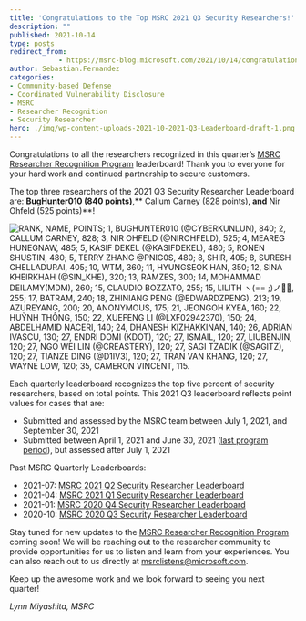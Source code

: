 ```yaml
---
title: 'Congratulations to the Top MSRC 2021 Q3 Security Researchers!'
description: ""
published: 2021-10-14
type: posts
redirect_from:
            - https://msrc-blog.microsoft.com/2021/10/14/congratulations-to-the-top-msrc-2021-q3-security-researchers/
author: Sebastian.Fernandez
categories:
- Community-based Defense
- Coordinated Vulnerability Disclosure
- MSRC
- Researcher Recognition
- Security Researcher
hero: ./img/wp-content-uploads-2021-10-2021-Q3-Leaderboard-draft-1.png
---
```

<!-- wp:paragraph -->

Congratulations to all the researchers recognized in this quarter’s [MSRC Researcher Recognition Program](https://www.microsoft.com/en-us/msrc/researcher-recognition-program) leaderboard! Thank you to everyone for your hard work and continued partnership to secure customers.

<!-- /wp:paragraph -->

<!-- wp:paragraph -->

The top three researchers of the 2021 Q3 Security Researcher Leaderboard are: **BugHunter010 (840 points)**,** Callum Carney (828 points)**, and** Nir Ohfeld (525 points)**!

<!-- /wp:paragraph -->

<!-- wp:image {"align":"center","id":13444,"sizeSlug":"full","linkDestination":"none"} -->

![RANK, NAME, POINTS; 1, BUGHUNTER010 (@CYBERKUNLUN), 840; 2, CALLUM CARNEY, 828; 3, NIR OHFELD (@NIROHFELD), 525; 4, MEAREG HUNEGNAW, 485; 5, KASIF DEKEL (@KASIFDEKEL), 480; 5, RONEN SHUSTIN, 480; 5, TERRY ZHANG @PNIG0S, 480; 8, SHIR, 405; 8, SURESH CHELLADURAI, 405; 10, WTM, 360; 11, HYUNGSEOK HAN, 350; 12, SINA KHEIRKHAH (@SIN_KHE), 320; 13, RAMZES, 300; 14, MOHAMMAD DEILAMY(MDM), 260; 15, CLAUDIO BOZZATO, 255; 15, LILITH ヽ(=_= ;)ノ💖💀, 255; 17, BATRAM, 240; 18, ZHINIANG PENG (@EDWARDZPENG), 213; 19, AZUREYANG, 200; 20, ANONYMOUS, 175; 21, JEONGOH KYEA, 160; 22, HUỲNH THÔNG, 150; 22, XUEFENG LI (@LXF02942370), 150; 24, ABDELHAMID NACERI, 140; 24, DHANESH KIZHAKKINAN, 140; 26, ADRIAN IVASCU, 130; 27, ENDRI DOMI (KDOT), 120; 27, ISMAIL, 120; 27, LIUBENJIN, 120; 27, NGO WEI LIN (@CREASTERY), 120; 27, SAGI TZADIK (@SAGITZ_), 120; 27, TIANZE DING (@D1IV3), 120; 27, TRAN VAN KHANG, 120; 27, WAYNE LOW, 120; 35, CAMERON VINCENT, 115.](./img/wp-content-uploads-2021-10-2021-Q3-Leaderboard-draft-1.png)

<!-- /wp:image -->

<!-- wp:paragraph -->

Each quarterly leaderboard recognizes the top five percent of security researchers, based on total points. This 2021 Q3 leaderboard reflects point values for cases that are:

<!-- /wp:paragraph -->

<!-- wp:list -->

- Submitted and assessed by the MSRC team between July 1, 2021, and September 30, 2021
- Submitted between April 1, 2021 and June 30, 2021 ([last program period](https://msrc-blog.microsoft.com/2021/07/15/announcing-the-top-msrc-2021-q2-security-researchers-congratulations/)), but assessed after July 1, 2021

<!-- /wp:list -->

<!-- wp:paragraph -->

Past MSRC Quarterly Leaderboards:

<!-- /wp:paragraph -->

<!-- wp:list -->

- 2021-07: [MSRC 2021 Q2 Security Researcher Leaderboard](https://msrc-blog.microsoft.com/2021/07/15/announcing-the-top-msrc-2021-q2-security-researchers-congratulations/)
- 2021-04: [MSRC 2021 Q1 Security Researcher Leaderboard](https://msrc-blog.microsoft.com/2021/04/15/congratulating-our-top-msrc-2021-q1-security-researchers/)
- 2021-01: [MSRC 2020 Q4 Security Researcher Leaderboard](https://msrc-blog.microsoft.com/2021/01/14/top-msrc-2020-q4-security-researchers--congratulations/)
- 2020-10: [MSRC 2020 Q3 Security Researcher Leaderboard](https://msrc-blog.microsoft.com/2020/10/15/announcing-the-top-msrc-2020-q3-security-researchers/)

<!-- /wp:list -->

<!-- wp:paragraph -->

Stay tuned for new updates to the [MSRC Researcher Recognition Program](https://www.microsoft.com/en-us/msrc/researcher-recognition-program) coming soon! We will be reaching out to the researcher community to provide opportunities for us to listen and learn from your experiences. You can also reach out to us directly at [msrclistens@microsoft.com](mailto:msrclistens@microsoft.com).

<!-- /wp:paragraph -->

<!-- wp:paragraph -->

Keep up the awesome work and we look forward to seeing you next quarter!

<!-- /wp:paragraph -->

<!-- wp:paragraph -->

_Lynn Miyashita, MSRC_

<!-- /wp:paragraph -->
